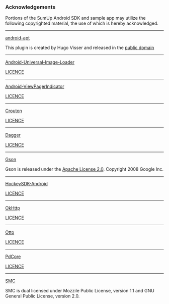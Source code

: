### Acknowledgements

Portions of the SumUp Android SDK and sample app may utilize the following copyrighted material, the use of which is hereby acknowledged.

---

[android-apt](https://bitbucket.org/hvisser/android-apt)

This plugin is created by Hugo Visser and released in the [public domain](http://unlicense.org/)

---

[Android-Universal-Image-Loader](https://github.com/nostra13/Android-Universal-Image-Loader)

[LICENCE](https://github.com/nostra13/Android-Universal-Image-Loader/blob/master/LICENSE)

---

[Android-ViewPagerIndicator](https://github.com/SourceBackups/Android-ViewPagerIndicator)

[LICENCE](https://github.com/SourceBackups/Android-ViewPagerIndicator#license)

---

[Crouton](https://github.com/keyboardsurfer/Crouton)

[LICENCE](https://github.com/keyboardsurfer/Crouton/blob/master/LICENSE)

---

[Dagger](https://github.com/square/dagger)

[LICENCE](https://github.com/square/dagger/blob/master/LICENSE.txt)

---

[Gson](https://github.com/google/gson/)

Gson is released under the [Apache License 2.0](http://www.apache.org/licenses/LICENSE-2.0). Copyright 2008 Google Inc.

---

[HockeySDK-Android](https://github.com/bitstadium/HockeySDK-Android)

[LICENCE](https://github.com/bitstadium/HockeySDK-Android/blob/develop/LICENSE)

---

[OkHttp](https://github.com/square/okhttp)

[LICENCE](https://github.com/square/okhttp/blob/master/LICENSE.txt)

---

[Otto](https://github.com/square/otto)

[LICENCE](https://github.com/square/otto/blob/master/LICENSE.txt)

---

[PdCore](https://github.com/libpd/pd-for-android/tree/master/PdCore)

[LICENCE](https://github.com/libpd/pd-for-android/blob/master/PdCore/LICENSE.txt)

---

[SMC](http://smc.sourceforge.net/)

SMC is dual licensed under Mozzile Public License, version 1.1 and GNU General Public License, version 2.0.

